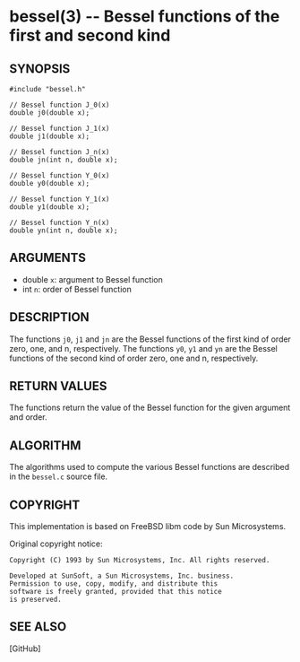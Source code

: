 bessel(3) -- Bessel functions of the first and second kind
==========================================

## SYNOPSIS

    #include "bessel.h"
    
    // Bessel function J_0(x)
    double j0(double x);
    
    // Bessel function J_1(x)
    double j1(double x);
    
    // Bessel function J_n(x)
    double jn(int n, double x);
    
    // Bessel function Y_0(x)
    double y0(double x);
    
    // Bessel function Y_1(x)
    double y1(double x);
    
    // Bessel function Y_n(x)
    double yn(int n, double x);

## ARGUMENTS

* double `x`:
  argument to Bessel function
* int `n`:
  order of Bessel function

## DESCRIPTION

The functions `j0`, `j1` and `jn` are the Bessel functions of the first kind of
order zero, one, and n, respectively. The functions `y0`, `y1` and `yn` are the
Bessel functions of the second kind of order zero, one and n, respectively.

## RETURN VALUES

The functions return the value of the Bessel function for the given argument
and order.

## ALGORITHM

The algorithms used to compute the various Bessel functions are described in
the `bessel.c` source file.

## COPYRIGHT

This implementation is based on FreeBSD libm code by Sun Microsystems.

Original copyright notice:

    Copyright (C) 1993 by Sun Microsystems, Inc. All rights reserved.
    
    Developed at SunSoft, a Sun Microsystems, Inc. business.
    Permission to use, copy, modify, and distribute this
    software is freely granted, provided that this notice 
    is preserved.

## SEE ALSO

[GitHub]
